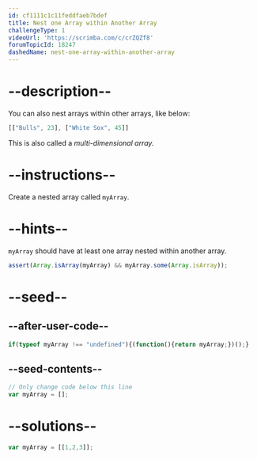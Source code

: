 ```yaml
---
id: cf1111c1c11feddfaeb7bdef
title: Nest one Array within Another Array
challengeType: 1
videoUrl: 'https://scrimba.com/c/crZQZf8'
forumTopicId: 18247
dashedName: nest-one-array-within-another-array
---
```


# --description--

You can also nest arrays within other arrays, like below:

```js
[["Bulls", 23], ["White Sox", 45]]
```

This is also called a <dfn>multi-dimensional array<dfn>.</dfn></dfn>

# --instructions--

Create a nested array called `myArray`.

# --hints--

`myArray` should have at least one array nested within another array.

```js
assert(Array.isArray(myArray) && myArray.some(Array.isArray));
```

# --seed--

## --after-user-code--

```js
if(typeof myArray !== "undefined"){(function(){return myArray;})();}
```

## --seed-contents--

```js
// Only change code below this line
var myArray = [];
```

# --solutions--

```js
var myArray = [[1,2,3]];
```
